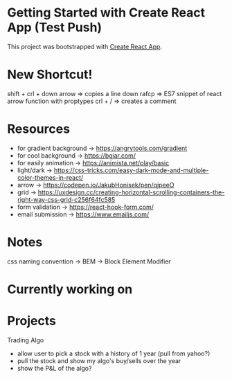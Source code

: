 # Getting Started with Create React App (Test Push)

This project was bootstrapped with [Create React App](https://github.com/facebook/create-react-app).

# New Shortcut!

shift + crl + down arrow => copies a line down
rafcp => ES7 snippet of react arrow function with proptypes
crl + / => creates a comment

# Resources

- for gradient background -> https://angrytools.com/gradient
- for cool background -> https://bgjar.com/
- for easily animation -> https://animista.net/play/basic
- light/dark -> https://css-tricks.com/easy-dark-mode-and-multiple-color-themes-in-react/
- arrow -> https://codepen.io/JakubHonisek/pen/qjpeeO
- grid -> https://uxdesign.cc/creating-horizontal-scrolling-containers-the-right-way-css-grid-c256f64fc585
- form validation -> https://react-hook-form.com/
- email submission -> https://www.emailjs.com/

# Notes

css naming convention -> BEM -> Block Element Modifier

# Currently working on

# Projects

Trading Algo

- allow user to pick a stock with a history of 1 year (pull from yahoo?)
- pull the stock and show my algo's buy/sells over the year
- show the P&L of the algo?
